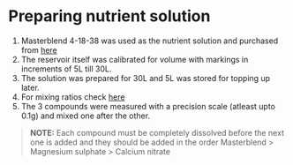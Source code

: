 # Preparing nutrient solution

1. Masterblend 4-18-38 was used as the nutrient solution and purchased from [here](https://hydroponicseuro.com/product/masterblend-4-18-38-hydroponic-fertilizer-set-2/?attribute_weight=1.5+kg)
2. The reservoir itself was calibrated for volume with markings in increments of 5L till 30L.
3. The solution was prepared for 30L and 5L was stored for topping up later.
4. For mixing ratios check [here](https://hydroponicseuro.com/mixing-instructions/)
5. The 3 compounds were measured with a precision scale (atleast upto 0.1g) and mixed one after the other.

>****NOTE**:** Each compound must be completely dissolved before the next one is added and they should be added in the order Masterblend > Magnesium sulphate > Calcium nitrate
